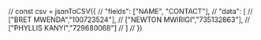 // const csv = jsonToCSV({
// "fields": ["NAME", "CONTACT"],
// "data": [
// ["BRET MWENDA","100723524"],
// ["NEWTON MWIRIGI","735132863"],
// ["PHYLLIS KANYI","729680068"]
// ]
// })
